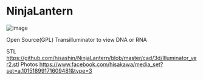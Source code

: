 NinjaLantern
==========
![image](https://raw.github.com/hisashin/NinjaLantern/master/logo.png)

Open Source(GPL) Transilluminator to view DNA or RNA

STL https://github.com/hisashin/NinjaLantern/blob/master/cad/3d/Illuminator_ver2.stl
Photos https://www.facebook.com/hisakawa/media_set?set=a.10151899171609481&type=3